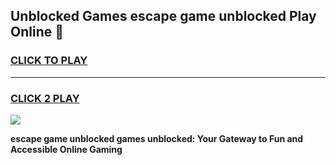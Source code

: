 
## Unblocked Games escape game unblocked Play Online 👋
<h3>
<a href="https://news.freeplayer.one?title=escape_game_unblocked&ref=17F">CLICK TO PLAY</a></h3>
<hr>

<h3>
<a href="https://news.freeplayer.one?title=escape_game_unblocked&ref=17F">CLICK 2 PLAY</a>
  
</h3>

<a href="https://news.freeplayer.one?title=escape_game_unblocked&ref=17F/"><img src="https://clearcache.store/games.png"></a>


**escape game unblocked games unblocked: Your Gateway to Fun and Accessible Online Gaming**

